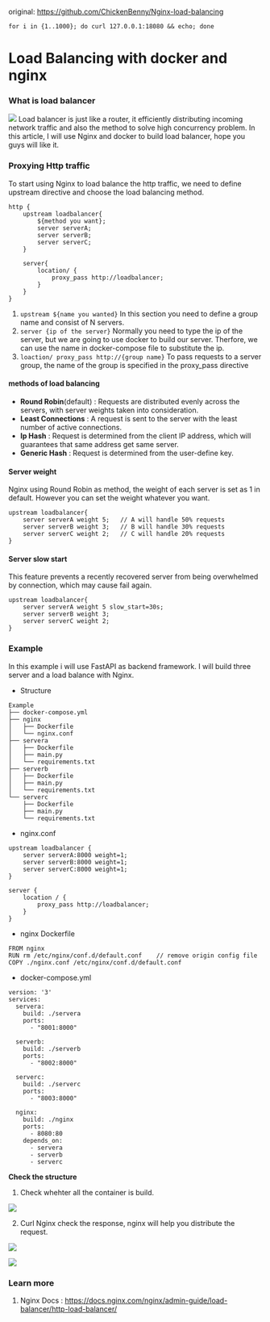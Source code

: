 original: https://github.com/ChickenBenny/Nginx-load-balancing
```
for i in {1..1000}; do curl 127.0.0.1:18080 && echo; done
```


# Load Balancing with docker and nginx
### What is load balancer
![](https://i.imgur.com/JHkm5hc.png)
Load balancer is just like a router, it efficiently distributing incoming network traffic and also the method to solve high concurrency problem. In this article, I will use Nginx and docker to build load balancer, hope you guys will like it.

### Proxying Http traffic
To start using Nginx to load balance the http traffic, we need to define upstream directive and choose the load balancing method.
```
http {
    upstream loadbalancer{
        ${method you want};
        server serverA;
        server serverB;
        server serverC;
    }
    
    server{
        location/ {
            proxy_pass http://loadbalancer;
        }
    }
}
```
1. ```upstream ${name you wanted}``` In this section you need to define a group name and consist of N servers. 
2. ```server {ip of the server}``` Normally you need to type the ip of the server, but we are going to use docker to build our server. Therfore, we can use the name in docker-compose file to substitute the ip.
3. ```loaction/ proxy_pass http://{group name}``` To pass requests to a server group, the name of the group is specified in the proxy_pass directive 

#### methods of load balancing
* **Round Robin**(default) : Requests are distributed evenly across the servers, with server weights taken into consideration. 
* **Least Connections** :  A request is sent to the server with the least number of active connections.
* **Ip Hash** : Request is determined from the client IP address, which will guarantees that same address get same server.
* **Generic Hash** : Request is determined from the user-define key.

#### Server weight
Nginx using Round Robin as method, the weight of each server is set as 1 in default. However you can set the weight whatever you want.
```
upstream loadbalancer{
    server serverA weight 5;   // A will handle 50% requests
    server serverB weight 3;   // B will handle 30% requests
    server serverC weight 2;   // C will handle 20% requests
}
```
#### Server slow start
This feature prevents a recently recovered server from being overwhelmed by connection, which may cause fail again.
```
upstream loadbalancer{
    server serverA weight 5 slow_start=30s;  
    server serverB weight 3;   
    server serverC weight 2;   
}
```

### Example
In this example i will use FastAPI as backend framework. I will build three server and a load balance with Nginx.
* Structure
```
Example
├── docker-compose.yml
├── nginx
│   ├── Dockerfile
│   └── nginx.conf
├── servera
│   ├── Dockerfile
│   ├── main.py
│   └── requirements.txt
├── serverb
│   ├── Dockerfile
│   ├── main.py
│   └── requirements.txt
└── serverc
    ├── Dockerfile
    ├── main.py
    └── requirements.txt
```    
* nginx.conf
```
upstream loadbalancer {
    server serverA:8000 weight=1;
    server serverB:8000 weight=1;
    server serverC:8000 weight=1;
}

server {
    location / {
        proxy_pass http://loadbalancer;
    }
}

```
* nginx Dockerfile
```
FROM nginx
RUN rm /etc/nginx/conf.d/default.conf    // remove origin config file
COPY ./nginx.conf /etc/nginx/conf.d/default.conf
```

* docker-compose.yml
```
version: '3'
services:
  servera:
    build: ./servera
    ports:
      - "8001:8000" 

  serverb:
    build: ./serverb
    ports:
      - "8002:8000"   

  serverc:
    build: ./serverc
    ports:
      - "8003:8000" 

  nginx:
    build: ./nginx
    ports:
      - 8080:80
    depends_on:
      - servera
      - serverb
      - serverc
```

**Check the structure**
1. Check whehter all the container is build.

![](https://i.imgur.com/ZlTYNZd.png)

2. Curl Nginx check the response, nginx will help you distribute the request.

![](https://i.imgur.com/RNEUX82.png)

![](https://i.imgur.com/eTd00g5.png)

### Learn more
1. Nginx Docs : https://docs.nginx.com/nginx/admin-guide/load-balancer/http-load-balancer/
